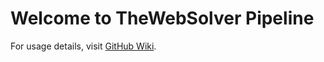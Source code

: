# Welcome to TheWebSolver Pipeline

For usage details, visit [GitHub Wiki][Wiki].

[Wiki]: https://github.com/TheWebSolver/pipeline/wiki

